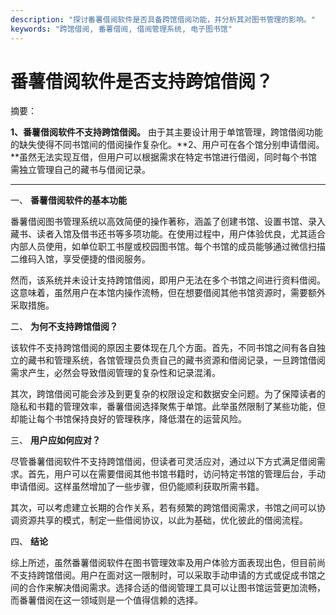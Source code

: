 ```yaml
---
description: "探讨番薯借阅软件是否具备跨馆借阅功能，并分析其对图书管理的影响。"
keywords: "跨馆借阅, 番薯借阅, 借阅管理系统, 电子图书馆"
---
```

# 番薯借阅软件是否支持跨馆借阅？

摘要：

**1、番薯借阅软件不支持跨馆借阅。** 由于其主要设计用于单馆管理，跨馆借阅功能的缺失使得不同书馆间的借阅操作复杂化。**2、用户可在各个馆分别申请借阅。**虽然无法实现互借，但用户可以根据需求在特定书馆进行借阅，同时每个书馆需独立管理自己的藏书与借阅记录。

---

一、 **番薯借阅软件的基本功能**

番薯借阅图书管理系统以高效简便的操作著称，涵盖了创建书馆、设置书馆、录入藏书、读者入馆及借书还书等多项功能。在使用过程中，用户体验优良，尤其适合内部人员使用，如单位职工书屋或校园图书馆。每个书馆的成员能够通过微信扫描二维码入馆，享受便捷的借阅服务。

然而，该系统并未设计支持跨馆借阅，即用户无法在多个书馆之间进行资料借阅。这意味着，虽然用户在本馆内操作流畅，但在想要借阅其他书馆资源时，需要额外采取措施。

二、 **为何不支持跨馆借阅？**

该软件不支持跨馆借阅的原因主要体现在几个方面。首先，不同书馆之间有各自独立的藏书和管理系统，各馆管理员负责自己的藏书资源和借阅记录，一旦跨馆借阅需求产生，必然会导致借阅管理的复杂性和记录混淆。

其次，跨馆借阅可能会涉及到更复杂的权限设定和数据安全问题。为了保障读者的隐私和书籍的管理效率，番薯借阅选择聚焦于单馆。此举虽然限制了某些功能，但却能让每个书馆保持良好的管理秩序，降低潜在的运营风险。

三、 **用户应如何应对？**

尽管番薯借阅软件不支持跨馆借阅，但读者可灵活应对，通过以下方式满足借阅需求。首先，用户可以在需要借阅其他书馆书籍时，访问特定书馆的管理后台，手动申请借阅。这样虽然增加了一些步骤，但仍能顺利获取所需书籍。

其次，可以考虑建立长期的合作关系，若有频繁的跨馆借阅需求，书馆之间可以协调资源共享的模式，制定一些借阅协议，以此为基础，优化彼此的借阅流程。

四、 **结论**

综上所述，虽然番薯借阅软件在图书管理效率及用户体验方面表现出色，但目前尚不支持跨馆借阅。用户在面对这一限制时，可以采取手动申请的方式或促成书馆之间的合作来解决借阅需求。选择合适的借阅管理工具可以让图书馆运营更加流畅，而番薯借阅在这一领域则是一个值得信赖的选择。
